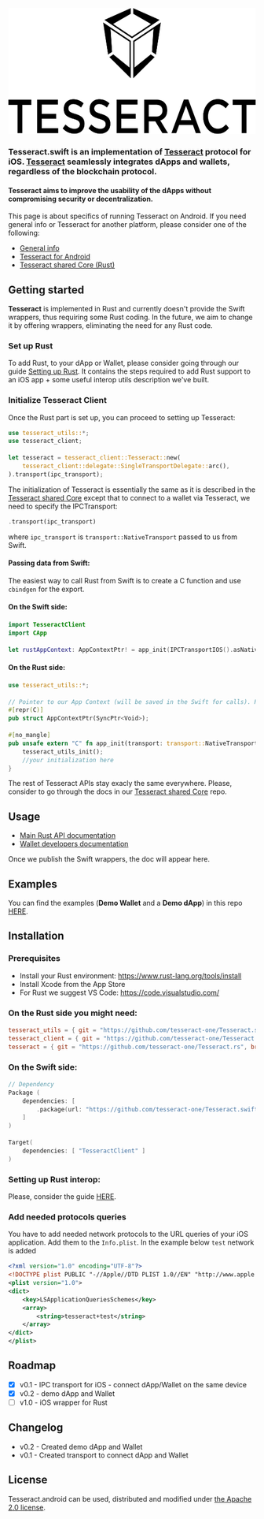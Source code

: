 <p align="center">
	<a href="http://tesseract.one/">
		<img alt="Tesseract" src ="./.github/logo.svg" height=256/>
	</a>
</p>

### **Tesseract.swift** is an implementation of [Tesseract](https://github.com/tesseract-one/) protocol for iOS. [Tesseract](https://github.com/tesseract-one/) seamlessly integrates dApps and wallets, regardless of the blockchain protocol.

#### **Tesseract** aims to improve the usability of the dApps without compromising security or decentralization.

This page is about specifics of running Tesseract on Android. If you need general info or Tesseract for another platform, please consider one of the following:
* [General info](https://github.com/tesseract-one/)
* [Tesseract for Android](https://github.com/tesseract-one/Tesseract.android)
* [Tesseract shared Core (Rust)](https://github.com/tesseract-one/Tesseract.rs)


## Getting started

**Tesseract** is implemented in Rust and currently doesn't provide the Swift wrappers, thus requiring some Rust coding. In the future, we aim to change it by offering wrappers, eliminating the need for any Rust code.

### Set up Rust

To add Rust, to your dApp or Wallet, please consider going through our guide [Setting up Rust](./RUST.MD). It contains the steps required to add Rust support to an iOS app + some useful interop utils description we've built.

### Initialize Tesseract Client

Once the Rust part is set up, you can proceed to setting up Tesseract:

```rust
use tesseract_utils::*;
use tesseract_client;

let tesseract = tesseract_client::Tesseract::new(
	tesseract_client::delegate::SingleTransportDelegate::arc(),
).transport(ipc_transport);
```

The initialization of Tesseract is essentially the same as it is described in the [Tesseract shared Core](tesseract-one/Tesseract.rs) except that to connect to a wallet via Tesseract, we need to specify the IPCTransport:

```rust
.transport(ipc_transport)
```

where `ipc_transport` is `transport::NativeTransport` passed to us from Swift.

#### Passing data from Swift:

The easiest way to call Rust from Swift is to create a C function and use `cbindgen` for the export.

#### On the Swift side:

```swift
import TesseractClient
import CApp

let rustAppContext: AppContextPtr! = app_init(IPCTransportIOS().asNative())
```

#### On the Rust side:

```rust
use tesseract_utils::*;

// Pointer to our App Context (will be saved in the Swift for calls). Returns it as a struct with void* inside.
#[repr(C)]
pub struct AppContextPtr(SyncPtr<Void>);

#[no_mangle]
pub unsafe extern "C" fn app_init(transport: transport::NativeTransport) -> ManuallyDrop<AppContextPtr> {
	tesseract_utils_init();
	//your initialization here
}
```

The rest of Tesseract APIs stay exacly the same everywhere. Please, consider to go through the docs in our [Tesseract shared Core](https://github.com/tesseract-one/Tesseract.rs) repo.

## Usage

* [Main Rust API documentation](https://github.com/tesseract-one/Tesseract.rs)
* [Wallet developers documentation](./WALLET.MD)

Once we publish the Swift wrappers, the doc will appear here.

## Examples

You can find the examples (**Demo Wallet** and a **Demo dApp**) in this repo [HERE](./examples).

## Installation

### Prerequisites
* Install your Rust environment: https://www.rust-lang.org/tools/install
* Install Xcode from the App Store
* For Rust we suggest VS Code: https://code.visualstudio.com/

### On the Rust side you might need:

```toml
tesseract_utils = { git = "https://github.com/tesseract-one/Tesseract.swift", branch="master" } # utils for interop with Swift
tesseract_client = { git = "https://github.com/tesseract-one/Tesseract.swift", branch="master" } # iOS client integrations
tesseract = { git = "https://github.com/tesseract-one/Tesseract.rs", branch="master", features=["client"] } # Tesseract Core
```

### On the Swift side:

```swift
// Dependency
Package (
	dependencies: [
	 	.package(url: "https://github.com/tesseract-one/Tesseract.swift.git", .branch("master")),
	]
)

Target(
	dependencies: [ "TesseractClient" ]
)
```

### Setting up Rust interop:

Please, consider the guide [HERE](./RUST.MD).

### Add needed protocols queries
You have to add needed network protocols to the URL queries of your iOS application. Add them to the `Info.plist`. In the example below `test` network is added
```xml
<?xml version="1.0" encoding="UTF-8"?>
<!DOCTYPE plist PUBLIC "-//Apple//DTD PLIST 1.0//EN" "http://www.apple.com/DTDs/PropertyList-1.0.dtd">
<plist version="1.0">
<dict>
	<key>LSApplicationQueriesSchemes</key>
	<array>
		<string>tesseract+test</string>
	</array>
</dict>
</plist>
```

## Roadmap

- [x] v0.1 - IPC transport for iOS - connect dApp/Wallet on the same device
- [x] v0.2 - demo dApp and Wallet
- [ ] v1.0 - iOS wrapper for Rust

## Changelog

* v0.2 - Created demo dApp and Wallet
* v0.1 - Created transport to connect dApp and Wallet

## License

Tesseract.android can be used, distributed and modified under [the Apache 2.0 license](LICENSE).
